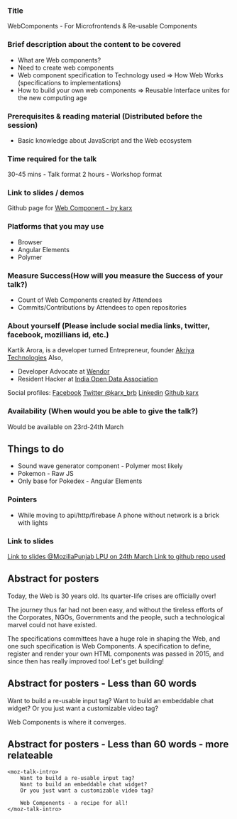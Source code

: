 ### Title
WebComponents - For Microfrontends & Re-usable Components

### Brief description about the content to be covered
* What are Web components?
* Need to create web components
* Web component specification to Technology used => How Web Works (specifications to implementations)
* How to build your own web components => Reusable Interface unites for the new computing age

### Prerequisites & reading material (Distributed before the session) 
* Basic knowledge about JavaScript and the Web ecosystem

### Time required for the talk
30-45 mins - Talk format
2 hours - Workshop format

### Link to slides / demos
Github page for [Web Component - by karx](https://karx.github.io/WebComponents/)

### Platforms that you may use
* Browser
* Angular Elements 
* Polymer

### Measure Success(How will you measure the Success of your talk?)
* Count of Web Components created by Attendees 
* Commits/Contributions by Attendees to open repositories  

### About yourself (Please include social media links, twitter, facebook, mozillians id, etc.)
Kartik Arora, is a developer turned Entrepreneur, founder [Akriya Technologies](https://akriya.co.in)
Also,
* Developer Advocate at [Wendor](https://wendor.in)
* Resident Hacker at [India Open Data Association](https://indiaopendata.com)

Social profiles:
[Facebook](https://www.facebook.com/karx01)
[Twitter @karx_brb](https://twitter.com/karx_brb)
[Linkedin](https://www.linkedin.com/in/karx01/)
[Github karx](https://github.com/karx)

### Availability (When would you be able to give the talk?) 
Would be available on 23rd-24th March


## Things to do
* Sound wave generator component - Polymer most likely
* Pokemon - Raw JS
* Only base for Pokedex - Angular Elements


### Pointers
* While moving to api/http/firebase
    A phone without network is a brick with lights
    
### Link to slides
[Link to slides @MozillaPunjab LPU on 24th March ](https://slides.com/kartikarora-1/web-componentss)
[Link to github repo used](http://github.com/karx/webcomponents)

## Abstract for posters
Today, the Web is 30 years old. Its quarter-life crises are officially over!

The journey thus far had not been easy, and without the tireless efforts of the Corporates, NGOs, Governments and the people, such a technological marvel could not have existed.

The specifications committees have a huge role in shaping the Web, and one such specification is Web Components. A specification to define, register and render your own HTML components was passed in 2015, and since then has really improved too!
Let's get building!


## Abstract for posters - Less than 60 words

Want to build a re-usable input tag? 
Want to build an embeddable chat widget?
Or you just want a customizable video tag?

Web Components is where it converges. 


## Abstract for posters - Less than 60 words - more relateable 
```
<moz-talk-intro>
    Want to build a re-usable input tag? 
    Want to build an embeddable chat widget?
    Or you just want a customizable video tag?

    Web Components - a recipe for all!
</moz-talk-intro>
```



